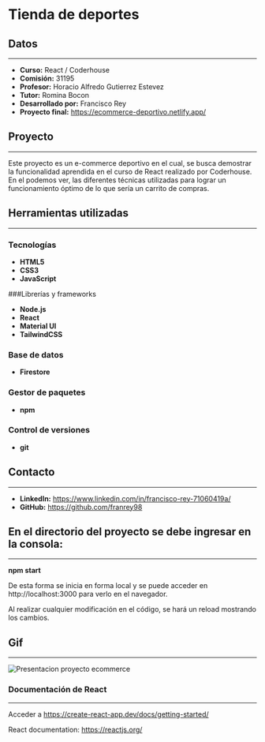 # Tienda de deportes

## Datos
---
- **Curso:** React / Coderhouse
- **Comisión:** 31195
- **Profesor:** Horacio Alfredo Gutierrez Estevez
- **Tutor:** Romina Bocon
- **Desarrollado por:** Francisco Rey
- **Proyecto final:** https://ecommerce-deportivo.netlify.app/


## Proyecto 
---
Este proyecto es un e-commerce deportivo en el cual, se busca demostrar la funcionalidad aprendida en el curso de React realizado por Coderhouse. En el podemos ver, las diferentes técnicas utilizadas para lograr un funcionamiento óptimo de lo que sería un carrito de compras.

## Herramientas utilizadas
---
### Tecnologías 
- **HTML5**
- **CSS3**
- **JavaScript**

###Librerías y frameworks
- **Node.js**
- **React**
- **Material UI**
- **TailwindCSS**

### Base de datos
- **Firestore**

### Gestor de paquetes
- **npm**

### Control de versiones
- **git**


## Contacto
---
- **LinkedIn:** https://www.linkedin.com/in/francisco-rey-71060419a/
- **GitHub:** https://github.com/franrey98

## En el directorio del proyecto se debe ingresar en la consola:
---
**npm start**

De esta forma se inicia en forma local y se puede acceder en http://localhost:3000 para verlo en el navegador.

Al realizar cualquier modificación en el código, se hará un reload mostrando los cambios.


## Gif
---

![Presentacion proyecto ecommerce](https://user-images.githubusercontent.com/85657027/178055429-58b8a124-3b45-4b57-aa50-be1f671fe887.gif)


### Documentación de React
---
Acceder a https://create-react-app.dev/docs/getting-started/

React documentation: https://reactjs.org/
